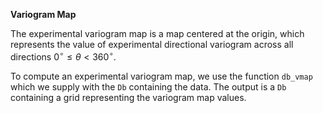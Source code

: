 **Variogram Map**

The experimental variogram map is a map centered at the origin, which represents the value of experimental directional variogram across all directions $0^{\circ} \le \theta< 360^{\circ}$.

To compute an experimental variogram map, we use the function `db_vmap` which we supply with the `Db` containing the data. The output is a `Db` containing a grid representing the variogram map values.